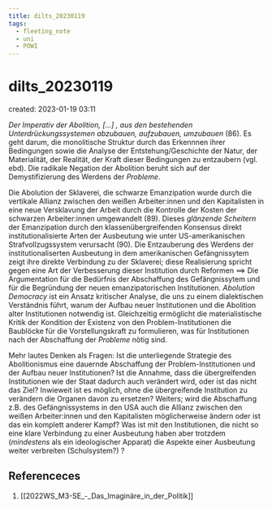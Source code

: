 ```yaml
---
title: dilts_20230119
tags:
  - fleeting_note
  - uni
  - POWI
---
```


# dilts_20230119
created: 2023-01-19 03:11

*Der Imperativ der Abolition, [...] , aus den bestehenden Unterdrückungssystemen abzubauen, aufzubauen, umzubauen* (86).  Es geht darum, die monolitische Struktur durch das Erkennnen ihrer Bedingungen sowie die Analyse der Entstehung/Geschichte der Natur, der Materialität, der Realität, der Kraft dieser Bedingungen zu entzaubern (vgl. ebd). Die radikale Negation der Abolition beruht sich auf der Demystifizierung des Werdens der *Probleme*. 

Die Abolution der Sklaverei, die schwarze Emanzipation wurde durch die vertikale Allianz zwischen den weißen Arbeiter:innen und den Kapitalisten in eine neue Versklavung der Arbeit durch die Kontrolle der Kosten der schwarzen Arbeiter:innen umgewandelt (89). Dieses *glänzende Scheitern* der Emanzipation durch den klassenübergreifenden Konsensus direkt institutionalisierte Arten der Ausbeutung wie unter US-amerikanischen Strafvollzugssystem verursacht (90). Die Entzauberung des Werdens der institutionaliserten Ausbeutung in dem amerikanischen Gefängnissytem zeigt ihre direkte Verbindung zu der Sklaverei; diese Realisierung spricht gegen eine Art der Verbesserung dieser Institution durch Reformen ==> Die Argumentation für die Bedürfnis der Abschaffung des Gefängnissytem und für die Begründung der neuen emanzipatorischen Institutionen. *Abolution Democracy* ist ein Ansatz kritischer Analyse, die uns zu einem dialektischen Verständnis führt, warum der Aufbau neuer Institutionen und die Abolition alter Institutionen notwendig ist. Gleichzeitig ermöglicht die materialistische Kritik der Kondition der Existenz von den Problem-Institutionen die Baublöcke für die Vorstellungskraft zu formulieren, was für Institutionen nach der Abschaffung der *Probleme* nötig sind.


Mehr lautes Denken als Fragen: Ist die unterliegende Strategie des Abolitionismus eine dauernde Abschaffung der Problem-Institutionen und der Aufbau neuer Institutionen? Ist die Annahme, dass die übergreifenden Institutionen wie der Staat dadurch auch verändert wird, oder ist das nicht das Ziel? Inwieweit ist es möglich, ohne die übergreifende Institution zu verändern die Organen davon zu ersetzen? Weiters; wird die Abschaffung z.B. des Gefängnissystems in den USA auch die Allianz zwischen den weißen Arbeiter:innen und den Kapitalisten möglicherweise ändern oder ist das ein komplett anderer Kampf? Was ist mit den Institutionen, die nicht so eine klare Verbindung zu einer Ausbeutung haben aber trotzdem (*mindestens* als ein ideologischer Apparat) die Aspekte einer Ausbeutung weiter verbreiten (Schulsystem?) ? 
## Referenceces
1. [[2022WS_M3-SE_-_Das_Imaginäre_in_der_Politik]]